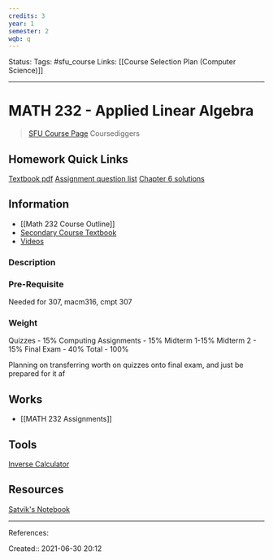 ```yaml
---
credits: 3
year: 1
semester: 2
wqb: q
---
```

Status: 
Tags: #sfu_course
Links: [[Course Selection Plan (Computer Science)]]
___
# MATH 232 - Applied Linear Algebra
> [SFU Course Page](https://canvas.sfu.ca/courses/66712)
> Coursediggers
## Homework Quick Links
[Textbook pdf](file:///C:/Users/John/OneDrive/!!!%20School%20Resources/MATH%20232/MATH%20232.pdf)
[Assignment question list](file:///C:/Users/John/OneDrive/!!!%20School%20Resources/MATH%20232/232a5.pdf)
[Chapter 6 solutions](file:///C:/Users/John/OneDrive/!!!%20School%20Resources/MATH%20232/232%20solution/Chapter%206.pdf)
## Information
- [[Math 232 Course Outline]]
- [Secondary Course Textbook](https://web.stanford.edu/~boyd/vmls/vmls.pdf)
- [Videos](https://www.youtube.com/playlist?list=PL1wL2qqWuDlEowFVtMxBnLSsYmOkLCakF)
### Description
### Pre-Requisite
Needed for 307, macm316, cmpt 307
### Weight
Quizzes - 15%
Computing Assignments - 15%
Midterm 1-15%
Midterm 2 - 15%
Final Exam - 40%
Total - 100%

Planning on transferring worth on quizzes onto final exam, and just be prepared for it af
## Works
- [[MATH 232 Assignments]]
## Tools
[Inverse Calculator](https://matrix.reshish.com/inverCalculation.php)
## Resources
[Satvik's Notebook](https://1sfu-my.sharepoint.com/personal/sga145_sfu_ca/_layouts/15/Doc.aspx?sourcedoc=%7BF8160C14-B2AB-4AB6-AB37-C11177D0D6A5%7D&file=MATH232&action=edit&mobileredirect=true&wdorigin=Sharepoint&RootFolder=%2fpersonal%2fsga145%5fsfu%5fca%2fDocuments%2fYear%201%2fTerm%202%2fMATH%20232%2fMATH232&wdo=6&wdorigin=701)
___
References:

Created:: 2021-06-30 20:12